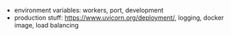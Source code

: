 - environment variables: workers, port, development
- production stuff: https://www.uvicorn.org/deployment/, logging, docker image, load balancing
